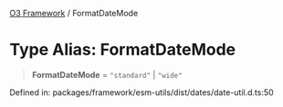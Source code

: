 [O3 Framework](../API.md) / FormatDateMode

# Type Alias: FormatDateMode

> **FormatDateMode** = `"standard"` \| `"wide"`

Defined in: packages/framework/esm-utils/dist/dates/date-util.d.ts:50
